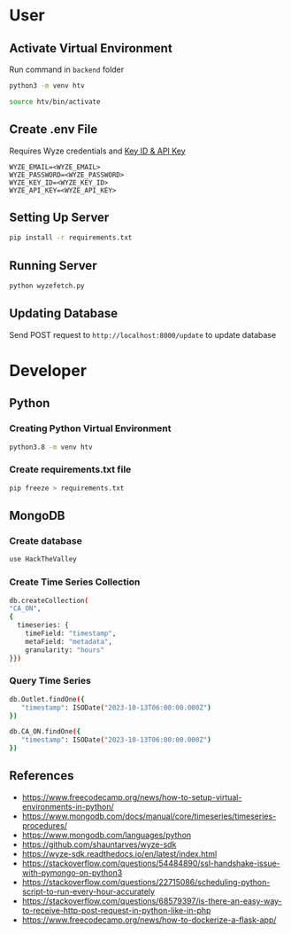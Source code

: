 # User
## Activate Virtual Environment
Run command in `backend` folder
```bash
python3 -m venv htv

source htv/bin/activate
```
## Create .env File
Requires Wyze credentials and [Key ID & API Key](https://developer-api-console.wyze.com/#/apikey/view)
```
WYZE_EMAIL=<WYZE_EMAIL>
WYZE_PASSWORD=<WYZE_PASSWORD>
WYZE_KEY_ID=<WYZE_KEY_ID>
WYZE_API_KEY=<WYZE_API_KEY>
```
## Setting Up Server
```bash
pip install -r requirements.txt
```
## Running Server
```bash
python wyzefetch.py
```
## Updating Database
Send POST request to `http://localhost:8000/update` to update database
# Developer
## Python
### Creating Python Virtual Environment
```bash
python3.8 -m venv htv
```
### Create requirements.txt file
```bash
pip freeze > requirements.txt
```
## MongoDB
### Create database
```bash
use HackTheValley
```
### Create Time Series Collection
```bash
db.createCollection(
"CA_ON",
{
  timeseries: {
    timeField: "timestamp",
    metaField: "metadata",
    granularity: "hours"
}})
```
### Query Time Series
```bash
db.Outlet.findOne({
   "timestamp": ISODate("2023-10-13T06:00:00.000Z")
})

db.CA_ON.findOne({
   "timestamp": ISODate("2023-10-13T06:00:00.000Z")
})
```
## References
- https://www.freecodecamp.org/news/how-to-setup-virtual-environments-in-python/
- https://www.mongodb.com/docs/manual/core/timeseries/timeseries-procedures/
- https://www.mongodb.com/languages/python
- https://github.com/shauntarves/wyze-sdk
- https://wyze-sdk.readthedocs.io/en/latest/index.html
- https://stackoverflow.com/questions/54484890/ssl-handshake-issue-with-pymongo-on-python3
- https://stackoverflow.com/questions/22715086/scheduling-python-script-to-run-every-hour-accurately
- https://stackoverflow.com/questions/68579397/is-there-an-easy-way-to-receive-http-post-request-in-python-like-in-php
- https://www.freecodecamp.org/news/how-to-dockerize-a-flask-app/